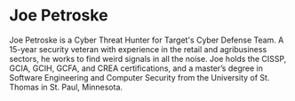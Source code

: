 # Joe Petroske

Joe Petroske is a Cyber Threat Hunter for Target's Cyber Defense Team. A 15-year security veteran with experience in the retail and agribusiness sectors, he works to find weird signals in all the noise. Joe holds the CISSP, GCIA, GCIH, GCFA, and CREA certifications, and a master’s degree in Software Engineering and Computer Security from the University of St. Thomas in St. Paul, Minnesota.